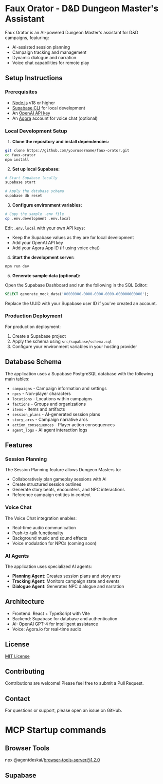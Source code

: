 # Faux Orator - D&D Dungeon Master's Assistant

Faux Orator is an AI-powered Dungeon Master's assistant for D&D campaigns, featuring:

- AI-assisted session planning
- Campaign tracking and management
- Dynamic dialogue and narration
- Voice chat capabilities for remote play

## Setup Instructions

### Prerequisites

- [Node.js](https://nodejs.org/) v18 or higher
- [Supabase CLI](https://supabase.com/docs/guides/cli) for local development
- An [OpenAI API key](https://platform.openai.com/account/api-keys)
- An [Agora](https://www.agora.io/) account for voice chat (optional)

### Local Development Setup

1. **Clone the repository and install dependencies:**

```bash
git clone https://github.com/yourusername/faux-orator.git
cd faux-orator
npm install
```

2. **Set up local Supabase:**

```bash
# Start Supabase locally
supabase start

# Apply the database schema
supabase db reset
```

3. **Configure environment variables:**

```bash
# Copy the sample .env file
cp .env.development .env.local
```

Edit `.env.local` with your own API keys:

- Keep the Supabase values as they are for local development
- Add your OpenAI API key
- Add your Agora App ID (if using voice chat)

4. **Start the development server:**

```bash
npm run dev
```

5. **Generate sample data (optional):**

Open the Supabase Dashboard and run the following in the SQL Editor:

```sql
SELECT generate_mock_data('00000000-0000-0000-0000-000000000000');
```

Replace the UUID with your Supabase user ID if you've created an account.

### Production Deployment

For production deployment:

1. Create a Supabase project
2. Apply the schema using `src/supabase/schema.sql`
3. Configure your environment variables in your hosting provider

## Database Schema

The application uses a Supabase PostgreSQL database with the following main tables:

- `campaigns` - Campaign information and settings
- `npcs` - Non-player characters
- `locations` - Locations within campaigns
- `factions` - Groups and organizations
- `items` - Items and artifacts
- `session_plans` - AI-generated session plans
- `story_arcs` - Campaign narrative arcs
- `action_consequences` - Player action consequences
- `agent_logs` - AI agent interaction logs

## Features

### Session Planning

The Session Planning feature allows Dungeon Masters to:

- Collaboratively plan gameplay sessions with AI
- Create structured session outlines
- Generate story beats, encounters, and NPC interactions
- Reference campaign entities in context

### Voice Chat

The Voice Chat integration enables:

- Real-time audio communication
- Push-to-talk functionality
- Background music and sound effects
- Voice modulation for NPCs (coming soon)

### AI Agents

The application uses specialized AI agents:

- **Planning Agent**: Creates session plans and story arcs
- **Tracking Agent**: Monitors campaign state and events
- **Dialogue Agent**: Generates NPC dialogue and narration

## Architecture

- Frontend: React + TypeScript with Vite
- Backend: Supabase for database and authentication
- AI: OpenAI GPT-4 for intelligent assistance
- Voice: Agora.io for real-time audio

## License

[MIT License](LICENSE.md)

## Contributing

Contributions are welcome! Please feel free to submit a Pull Request.

## Contact

For questions or support, please open an issue on GitHub.
# MCP Startup commands

## Browser Tools
npx @agentdeskai/browser-tools-server@1.2.0
## Supabase
